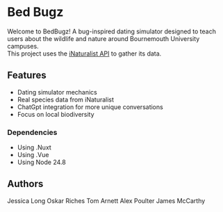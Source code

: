 # Bed Bugz
Welcome to BedBugz! A bug-inspired dating simulator designed to teach users about the wildlife and nature around Bournemouth University campuses.  
This project uses the [iNaturalist API](https://www.inaturalist.org/pages/api+reference) to gather its data.

## Features
- Dating simulator mechanics
- Real species data from iNaturalist
- ChatGpt integration for more unique conversations
- Focus on local biodiversity

### Dependencies
* Using .Nuxt
* Using .Vue
* Using Node 24.8

## Authors
Jessica Long
Oskar Riches
Tom Arnett
Alex Poulter
James McCarthy
